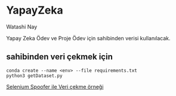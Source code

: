 # YapayZeka
Watashi Nay
<p>Yapay Zeka Ödev ve Proje Ödev için sahibinden verisi kullanılacak.</p>

## sahibinden veri çekmek için   
    conda create --name <env> --file requirements.txt
    python3 getDataset.py
	

[Selenium Spoofer ile Veri çekme örneği]([https://www.linkedin.com/pulse/preventing-selenium-from-being-detected-soumil-shah/?trackingId=qoRGEd4DTw2paNWtfOrXfg%3D%3D])


